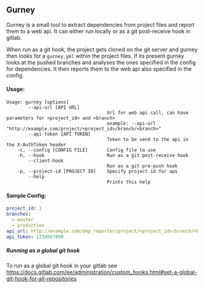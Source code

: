 ## Gurney

Gurney is a small tool to extract dependencies from project files and report them to a web api.
It can either run locally or as a git post-receive hook in gitlab.

When run as a git hook, the project gets cloned on the git server and gurney then looks for a `gurney.yml` within the project files. 
If its present gurney looks at the pushed branches and analyses the ones specified in the config for dependencies. 
It then reports them to the web api also specified in the config.

#### Usage:
```
Usage: gurney [options]
        --api-url [API URL]
                                     Url for web api call, can have parameters for <project_id> and <branch>
                                     example: --api-url "http://example.com/project/<project_id>/branch/<branch>"
        --api-token [API TOKEN]
                                     Token to be send to the api in the X-AuthToken header
    -c, --config [CONFIG FILE]       Config file to use
    -h, --hook                       Run as a git post-receive hook
        --client-hook
                                     Run as a git pre-push hook
    -p, --project-id [PROJECT ID]    Specify project id for api
        --help
                                     Prints this help
```

#### Sample Config:
```yaml
project_id: 1
branches:
  - master
  - production
api_url: http://example.com/dep_reporter/project/<project_id>/branch/<branch>
api_token: 1234567890
```

##### Running as a global git hook
To run as a global git hook in your gitlab see https://docs.gitlab.com/ee/administration/custom_hooks.html#set-a-global-git-hook-for-all-repositories

